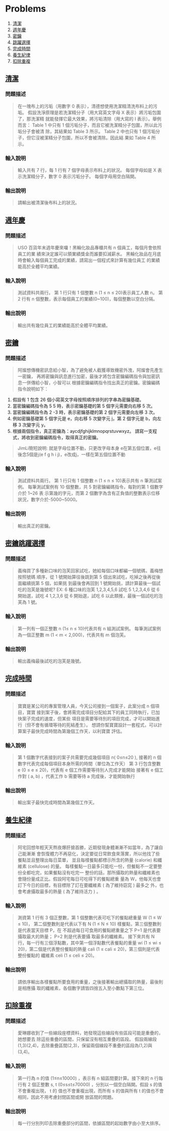 # Problems

1. [清潔](#清潔)
2. [週年慶](#週年慶)
3. [密鑰](#密鑰)
4. [跳躍選擇](#跳躍選擇)
5. [完成時間](#完成時間)
6. [養生紀律](#養生紀律)
7. [扣除重複](#扣除重複)

## [清潔](.)

### 問題描述

>在一塊布上的污垢（用數字 0 表示），清德想使用洗潔精清洗布料上的污垢。
假設洗淨原理是若洗潔精分子（用大寫英文字母 X 表示）將污垢包圍了，那洗潔精
就能發揮它最大效果，將污垢清除（用大寫的 I 表示）。舉例而言：
>Table 1 中只有 1 個污垢分子，而且它被洗潔精分子包圍，所以此污垢分子會被清
除，其結果如 Table 3 所示。
>Table 2 中也只有 1 個污垢分子，但它沒被潔精分子包圍，所以不會被清除。因此結
果如 Table 4 所示。

### 輸入說明

>輸入共有 7 行，每 1 行有 7 個字母表示布料上的狀況。
每個字母如是 X 表示洗潔精分子，數字 0 表示污垢分子。
每個字母用空白隔開。


### 輸出說明

>請輸出被清潔後布料上的狀況。

## [週年慶](./exercise_2_1214/src/Main.java)

### 問題描述

>USO 百貨年末週年慶來囉！黑輪化妝品專櫃共有 n 個員工，每個月會依照員工的業
績來決定誰可以領業績獎金而誰要扣減薪水。
黑輪化妝品在月底時會輸入每個員工完成的業績，請寫出一個程式來計算有幾位員工
的業績能高於全體平均業績。


### 輸入說明

>測試資料共兩行。
第 1 行只有 1 個整數 n (1 ≤ n ≤ 20)表示員工人數 n。
第 2 行有 n 個整數，表示每個員工的業績(0~100)，每個整數以空白分隔。

### 輸出說明

>輸出共有幾位員工的業績能高於全體平均業績。

## [密鑰](./exercise_3_1214/src/Main.java)

### 問題描述

>阿燦想傳機密訊息給小智，為了避免被人截獲導致機密外洩，阿燦會先產生一密鑰，
再將密鑰與訊息進行加密，最後才將包含密鑰編碼指令與加密訊息一併傳給小智，小智可以
根據密鑰編碼指令找出真正的密鑰。密鑰編碼指令說明如下：

1. 假設有 1 包含 26 個小寫英文字母按照順序排列的字串為密鑰基礎。
2. 當密鑰編碼指令為 5 5 時，表示密鑰基礎的第 5 個字元需要向右移 5 次。
3. 當密鑰編碼指令為 2 -3 時，表示密鑰基礎的第 2 個字元需要向左移 3 次。
4. 例如密鑰基礎第 5 個字元是 e，向右移 5 次變字元 j，第 2 個字元是 b，向左移 3
次變字元 y。
5. 根據兩個指令，真正密鑰為：aycdjfghijklmnopqrstuvwxyz。
請寫一支程式，將收到密鑰編碼指令，取得真正的密鑰。

>JimLi簡短說明: 就是字母位置不動，只更改字母本身
>e在第五個位置，e往後念5個是j(e f g h i j)，e改成j，一樣在第五個位置不動

### 輸入說明

>測試資料共兩行。
第 1 行只有 1 個整數 n (1 ≤ n ≤ 10)表示共有 n 筆測試案例。
每筆測試案例有 10 個整數，共 5 對密鑰編碼指令，每對的第 1 個數字介於 1~26 表
示第幾的字元，而第 2 個數字為含有正負值的整數表示位移狀況，數字介於-5000~5000。

### 輸出說明

>輸出真正的密鑰。

## [密鑰跳躍選擇](.)

### 問題描述

>義梅買了多種新口味的泡芙回家試吃，她給每個口味都編一個號碼，義梅想按照號碼
順序，從 1 號開始算往後跳到第 5 個出來試吃，吃掉之後再從後面繼續挑第 5 個，如果挑
到最後會再回到 1 號開始挑，請計算最後一個試吃的泡芙是幾號呢?
>EX: 6 種口味的泡芙
1,2,3,4,5,6 試吃 5
1,2,3,4,6 從 6 開始選，試吃 4
1,2,3,6 從 6 開始選，試吃 6
以此類推，最後一個試吃的泡芙為 1 號。


### 輸入說明

>第一列有一個正整數 n (1≤ n ≤ 10)代表共有 n 組測試案例。
每筆測試案例為一個正整數 m (1 < m < 2,000)，代表共有 m 個泡芙。


### 輸出說明

>輸出義梅最後試吃的泡芙是幾號。

## [完成時間](.)

### 問題描述

>寶寶是某公司的專案管理人員，今天公司接到一個案子，此案分成 n 個項目，寶寶
接到案子後，會將需完成項目分配給其下的員工同時執行，已加快案子完成的速度，但某些
項目是需要等待別的項目完成，才可以開始進行（但不會有循環等待的死結產生）。
想請你幫寶寶設計一套程式，可以計算案子最快完成時間為第幾個工作天，以利寶寶
評估。


### 輸入說明

>第 1 個數字代表接到的案子共需要完成幾個項目 n( 0≤n≤20 ),
接著的 n 個數字代表完成每個項目本身所需的時間（單位為工作天）
第 3 行包含整數 e (0 ≤ e ≤ 20)，代表有 e 個工作需要等待別人完成才能開始
接著有 e 個工作對 ( a, b) ，代表工作 b 需要等待 a 完成後，才能開始執行



### 輸出說明

>輸出案子最快完成時間為第幾個工作天。

## [養生紀律](.)

### 問題描述

>阿宅回想年輕天天熬夜爆肝搶首勝，近期發現身體漸漸不如當年，為了讓自己能漸漸
會恢復體力不再惡化，決定要從日常飲食來落實，所以他找了些餐點並且整理出每日菜單，
並且每樣餐點都標示所含的熱量 (calorie) 和纖維素 (cellulose) 的量。
每樣餐點一日最多只能吃一份，但餐點不一定要整份全都吃完，如果餐點沒有吃完一
整份的話，那所攝取的熱量和纖維素也會隨份量成正比。假設阿宅每日可吃得下的餐點總重
量為 W，他每天也會訂下今日的目標，有目標除了訂在要纖維素 ( 為了維持窈窕 ) 最多之
外，也會考慮攝取最多的熱量 ( 為了維持活力 ) 。


### 輸入說明

>測資第 1 行有 3 個正整數，第 1 個整數代表可吃下的餐點總重量 W (1 ≤ W ≤ 10)，
第二個整數則是代表以下有 N (1 ≤ N ≤ 10) 樣餐點，第三個整數則是代表當天目標 P，在
不超過每日可食用的餐點總重量之下 P=1 是代表要攝取最大的熱量； P=2 則是代表要攝
取最多的纖維素。
接下來共有 N 行，每一行有三個浮點數，其中第一個浮點數代表餐點的重量 wi (1
≤ wi ≤ 20)，第二個是代表整份餐點的熱量 cali (1 ≤ cali ≤ 20)，第三個則是代表整份餐點的
纖維素 celi (1 ≤ celi ≤ 20)。



### 輸出說明

>請依序輸出各樣餐點所要食用的重量，之後接著輸出總攝取的熱量，最後則是相應攝
取的纖維素，各個數字請皆四捨五入至小數點下第三位。

## [扣除重複](.)

### 問題描述

>愛琳娜收到了一些線段座標資料，她發現這些線段有些區段可能是重疊的，她想要去
除這些重疊的區間，只保留沒有相互重疊的區段。
假設兩線段(1,3)(2,4)，去除重疊區間(2,3)，保留兩個線段不重疊的區段為(1,2)與
(3,4)。



### 輸入說明

>第一行為 n 的值 (1≤n≤10000) ，表示有 n 組區間要計算。接下來的 n 行每行有
2 個正整數 s, t (0≤s≤t≤70000) ，分別以一個空白隔開。假設 s 的值不會重複出現， t 的
值也不會重複出現，而所有 s 的值與所有 t 的值也不會相同，因此不用考慮封閉區間或開
放區間的問題。



### 輸出說明

>每一行分別列印去除重疊部分的區間，依據區間的起始數字由小至大排序。
